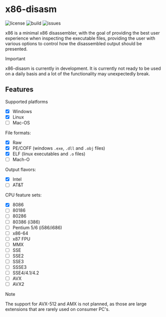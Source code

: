 
# x86-disasm

![license](https://img.shields.io/github/license/flysand7/x86-disasm?style=for-the-badge)
![build](https://img.shields.io/github/actions/workflow/status/flysand7/x86-disasm/build.yml?branch=main&style=for-the-badge)
![issues](https://img.shields.io/github/issues/flysand7/x86-disasm?style=for-the-badge)

x86 is a minimal x86 disassembler, with the goal of providing the best user
experience when inspecting the executable files, providing the user with
various options to control how the disassembled output should be presented.

> [!IMPORTANT]
> x86-disasm is currently in development. It is currently not ready to be used
> on a daily basis and a lot of the functionality may unexpectedly break.

## Features

Supported platforms
- [x] Windows
- [x] Linux
- [ ] Mac-OS

File formats:

- [x] Raw
- [x] PE/COFF (windows `.exe`, `.dll` and `.obj` files)
- [x] ELF (linux executables and `.o` files)
- [ ] Mach-O

Output flavors:

- [x] Intel
- [ ] AT&T

CPU feature sets:

- [x] 8086
- [ ] 80186
- [ ] 80286
- [ ] 80386 (i386)
- [ ] Pentium 5/6 (i586/i686)
- [ ] x86-64
- [ ] x87 FPU
- [ ] MMX
- [ ] SSE
- [ ] SSE2
- [ ] SSE3
- [ ] SSSE3
- [ ] SSE4/4.1/4.2
- [ ] AVX
- [ ] AVX2

> [!NOTE]
> The support for AVX-512 and AMX is not planned, as those are large extensions
> that are rarely used on consumer PC's.

